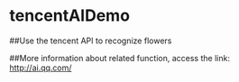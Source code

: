# tencentAIDemo
##Use the tencent API to recognize flowers  

##More information about related function, access the link: http://ai.qq.com/
